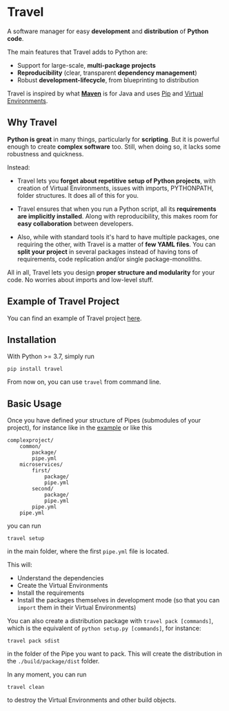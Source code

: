 # Travel

A software manager for easy **development** and **distribution** of **Python code**.

The main features that Travel adds to Python are:

- Support for large-scale, **multi-package projects**
- **Reproducibility** (clear, transparent **dependency management**)
- Robust **development-lifecycle**, from blueprinting to distribution 

Travel is inspired by what **[Maven](https://maven.apache.org/)** is for Java and uses [Pip](https://github.com/pypa/pip) and [Virtual Environments](https://docs.python.org/3/library/venv.html).

## Why Travel

**Python is great** in many things, particularly for **scripting**. But it is powerful enough to create **complex software** too. Still, when doing so, it lacks some robustness and quickness.

Instead:
 
- Travel lets you **forget about repetitive setup of Python projects**, with creation of Virtual Environments, issues with imports, PYTHONPATH, folder structures. It does all of this for you.

- Travel ensures that when you run a Python script, all its **requirements are implicitly installed**. Along with reproducibility, this makes room for **easy collaboration** between developers.

- Also, while with standard tools it's hard to have multiple packages, one requiring the other, with Travel is a matter of **few YAML files**. You can **split your project** in several packages instead of having tons of requirements, code replication and/or single package-monoliths. 

All in all, Travel lets you design **proper structure and modularity** for your code. No worries about imports and low-level stuff.

## Example of Travel Project

You can find an example of Travel project [here](https://github.com/travel-tools/travel/tree/master/src/travel/tests/data/complexproject).

## Installation

With Python >= 3.7, simply run

```
pip install travel
```

From now on, you can use `travel` from command line.

## Basic Usage

Once you have defined your structure of Pipes (submodules of your project), for instance like in the [example](https://github.com/travel-tools/travel/tree/master/src/travel/tests/data/complexproject) or like this

```
complexproject/
    common/
        package/
        pipe.yml
    microservices/
        first/
            package/
            pipe.yml
        second/
            package/
            pipe.yml
        pipe.yml
    pipe.yml
```

you can run

```
travel setup
```

in the main folder, where the first `pipe.yml` file is located.

This will:

- Understand the dependencies
- Create the Virtual Environments
- Install the requirements
- Install the packages themselves in development mode (so that you can `import` them in their Virtual Environments)


You can also create a distribution package with `travel pack [commands]`, which is the equivalent of `python setup.py [commands]`, for instance:

```
travel pack sdist
```

in the folder of the Pipe you want to pack. This will create the distribution in the `./build/package/dist` folder.

In any moment, you can run

```
travel clean
```

to destroy the Virtual Environments and other build objects.